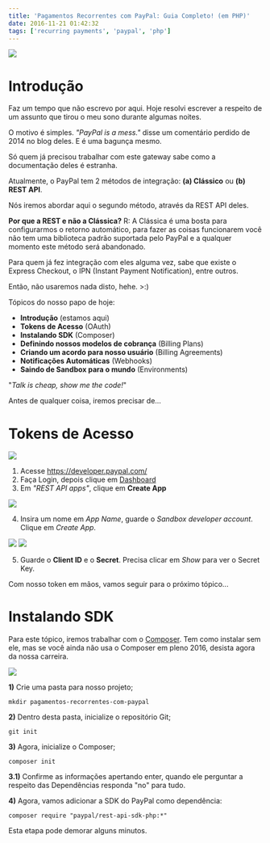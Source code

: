 ```yaml
---
title: 'Pagamentos Recorrentes com PayPal: Guia Completo! (em PHP)'
date: 2016-11-21 01:42:32
tags: ['recurring payments', 'paypal', 'php']
---
```


![](never-give-up_o_1608723.jpg)

# Introdução


Faz um tempo que não escrevo por aqui. Hoje resolvi escrever a respeito de um assunto que tirou o meu sono durante algumas noites.

O motivo é simples. *"PayPal is a mess."* disse um comentário perdido de 2014 no blog deles. E é uma bagunça mesmo.

Só quem já precisou trabalhar com este gateway sabe como a documentação deles é estranha.

Atualmente, o PayPal tem 2 métodos de integração: **(a) Clássico** ou **(b) REST API**.

Nós iremos abordar aqui o segundo método, através da REST API deles.

**Por que a REST e não a Clássica?**
R: A Clássica é uma bosta para configurarmos o retorno automático, para fazer as coisas funcionarem você não tem uma biblioteca padrão suportada pelo PayPal e a qualquer momento este método será abandonado.

Para quem já fez integração com eles alguma vez, sabe que existe o Express Checkout, o IPN (Instant Payment Notification), entre outros.

Então, não usaremos nada disto, hehe. >:)

Tópicos do nosso papo de hoje:

- **Introdução** (estamos aqui)
- **Tokens de Acesso** (OAuth)
- **Instalando SDK** (Composer)
- **Definindo nossos modelos de cobrança** (Billing Plans)
- **Criando um acordo para nosso usuário** (Billing Agreements)
- **Notificações Automáticas** (Webhooks)
- **Saindo de Sandbox para o mundo** (Environments)

"*Talk is cheap, show me the code!*"

Antes de qualquer coisa, iremos precisar de...

# Tokens de Acesso

![](oauth.jpg)

1) Acesse https://developer.paypal.com/
2) Faça Login, depois clique em [Dashboard](https://developer.paypal.com/developer/applications/)
3) Em *"REST API apps"*, clique em **Create App**

![](0.png)

4) Insira um nome em *App Name*, guarde o *Sandbox developer account*. Clique em *Create App*.

![](1.jpg)
![](2.png)

5) Guarde o **Client ID** e  o **Secret**. Precisa clicar em *Show* para ver o Secret Key.

Com nosso token em mãos, vamos seguir para o próximo tópico...

# Instalando SDK

Para este tópico, iremos trabalhar com o [Composer](https://getcomposer.org/). Tem como instalar sem ele, mas se você ainda não usa o Composer em pleno 2016, desista agora da nossa carreira.

![](3.png)

**1)** Crie uma pasta para nosso projeto;

`mkdir pagamentos-recorrentes-com-paypal`

**2)** Dentro desta pasta, inicialize o repositório Git;

`git init`

**3)** Agora, inicialize o Composer;

`composer init`

**3.1)** Confirme as informações apertando enter, quando ele perguntar a respeito das Dependências responda "no" para tudo.

**4)** Agora, vamos adicionar a SDK do PayPal como dependência: 

`composer require "paypal/rest-api-sdk-php:*"`

Esta etapa pode demorar alguns minutos.
